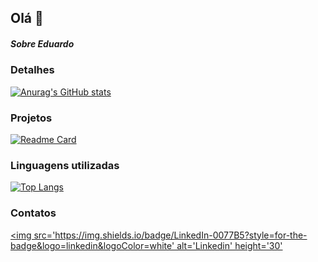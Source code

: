 ## Olá 👋

##### Sobre Eduardo

### Detalhes

[![Anurag's GitHub stats](https://github-readme-stats.vercel.app/api?username=Eduardo-js-gif&show_icons=true&theme=dark)](https://github.com/anuraghazra/github-readme-stats)

### Projetos

[![Readme Card](https://github-readme-stats.vercel.app/api/pin/?username=Eduardo-js-gif&repo=variavel&theme=dark)](https://github.com/anuraghazra/github-readme-stats)

### Linguagens utilizadas

[![Top Langs](https://github-readme-stats.vercel.app/api/top-langs/?username=Eduardo-js-gif&layout=compact)](https://github.com/anuraghazra/github-readme-stats)


### Contatos

[<img src='https://img.shields.io/badge/LinkedIn-0077B5?style=for-the-badge&logo=linkedin&logoColor=white' alt='Linkedin' height='30'](https://www.linkedin.com/in/eduardo-andrade-romão/)
